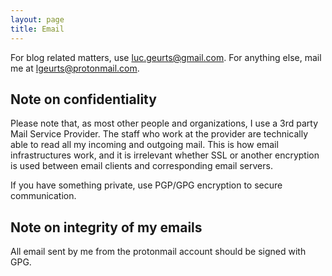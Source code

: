 ```yaml
---
layout: page
title: Email
---
```


For blog related matters, use [luc.geurts@gmail.com](mailto:luc.geurts@gmail.com). For anything else, mail me at [lgeurts@protonmail.com](lgeurts@protonmail.com).

Note on confidentiality
-----------------------

Please note that, as most other people and organizations, I use a 3rd party Mail Service Provider. The staff who work at the provider are technically able to read all my incoming and outgoing mail. This is how email infrastructures work, and it is irrelevant whether SSL or another encryption is used between email clients and corresponding email servers. 

If you have something private, use PGP/GPG encryption to secure communication.

Note on integrity of my emails
------------------------------

All email sent by me from the protonmail account should be signed with GPG.
